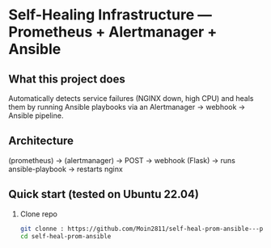 # Self-Healing Infrastructure — Prometheus + Alertmanager + Ansible

## What this project does
Automatically detects service failures (NGINX down, high CPU) and heals them by running Ansible playbooks via an Alertmanager → webhook → Ansible pipeline.

## Architecture
(prometheus) → (alertmanager) → POST -> webhook (Flask) → runs ansible-playbook -> restarts nginx

## Quick start (tested on Ubuntu 22.04)
1. Clone repo
   ```bash
   git clonne : https://github.com/Moin2811/self-heal-prom-ansible---p-1.git
   cd self-heal-prom-ansible

